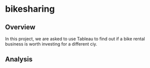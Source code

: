# bikesharing

## Overview
In this project, we are asked to use Tableau to find out if a bike rental business is worth investing for a different ciy. 

## Analysis
